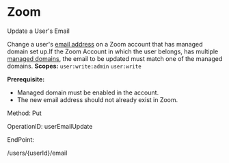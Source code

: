 #     Zoom


Update a User's Email

Change a user's [email address](https://support.zoom.us/hc/en-us/articles/201362563-How-Do-I-Change-the-Email-on-My-Account-) on a Zoom account that has managed domain set up.If the Zoom Account in which the user belongs, has multiple [managed domains](https://support.zoom.us/hc/en-us/articles/203395207-What-is-Managed-Domain-), the email to be updated must match one of the managed domains.
**Scopes:** `user:write:admin` `user:write`

**Prerequisite:**
* Managed domain must be enabled in the account.
* The new email address should not already exist in Zoom.

Method: Put

OperationID: userEmailUpdate

EndPoint:

/users/{userId}/email
